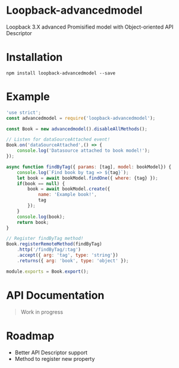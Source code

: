 # Loopback-advancedmodel
Loopback 3.X advanced Promisified model with Object-oriented API Descriptor

# Installation 

```
npm install loopback-advancedmodel --save
``` 

# Example 

```js
'use strict';
const advancedmodel = require('loopback-advancedmodel');

const Book = new advancedmodel().disableAllMethods();

// Listen for dataSourceAttached event!
Book.on('dataSourceAttached',() => {
    console.log('Datasource attached to book model!');
});

async function findByTag({ params: [tag], model: bookModel}) {
    console.log(`Find book by tag => ${tag}`);
    let book = await bookModel.findOne({ where: {tag} });
    if(book == null) {
        book = await bookModel.create({
            name: 'Example book!',
            tag
        });
    }
    console.log(book);
    return book;
}

// Register findByTag method!
Book.registerRemoteMethod(findByTag)
    .http('/findByTag/:tag')
    .accept({ arg: 'tag', type: 'string'})
    .returns({ arg: 'book', type: 'object' });

module.exports = Book.export();
``` 

# API Documentation

> Work in progress

# Roadmap 

- Better API Descriptor support 
- Method to register new property